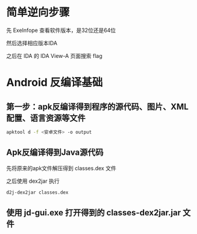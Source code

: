 # 简单逆向步骤

先 ExeInfope 查看软件版本，是32位还是64位

然后选择相应版本IDA

之后在 IDA 的 IDA View-A 页面搜索 flag


# Android 反编译基础

## 第一步：apk反编译得到程序的源代码、图片、XML配置、语言资源等文件

```bash
apktool d -f <安卓文件> -o output
```

## Apk反编译得到Java源代码

先将原来的apk文件解压得到 classes.dex 文件

之后使用 dex2jar 执行

```bash
d2j-dex2jar classes.dex
```

## 使用 jd-gui.exe 打开得到的 classes-dex2jar.jar 文件 
